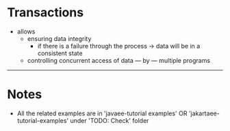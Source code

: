 # Transactions
* allows
  * ensuring data integrity
    * if there is a failure through the process → data will be in a consistent state
  * controlling concurrent access of data — by — multiple programs
           
---

# Notes
* All the related examples are in 'javaee-tutorial examples' OR 'jakartaee-tutorial-examples' under 'TODO: Check' folder